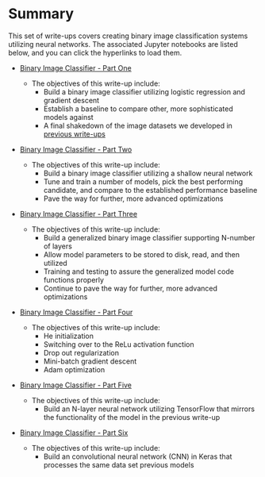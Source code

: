 # Summary

This set of write-ups covers creating binary image classification systems utilizing neural networks.  The associated Jupyter notebooks are listed below, and you can click the hyperlinks to load them.

* [Binary Image Classifier - Part One](https://nbviewer.jupyter.org/github/nrasch/Portfolio/blob/keras/Machine-Learning/Python/03-ComputerVision-Classification/Classification-01.ipynb)
  
  * The objectives of this write-up include:
    * Build a binary image classifier utilizing logistic regression and gradient descent
    * Establish a baseline to compare other, more sophisticated models against
    * A final shakedown of the image datasets we developed in [previous write-ups](.https://nbviewer.jupyter.org/github/nrasch/Portfolio/blob/keras/Machine-Learning/Python/03-ComputerVision-Classification/02-ComputerVision-Dataset-Creation)

* [Binary Image Classifier - Part Two](https://nbviewer.jupyter.org/github/nrasch/Portfolio/blob/keras/Machine-Learning/Python/03-ComputerVision-Classification/Classification-02.ipynb)
  
  * The objectives of this write-up include:
    * Build a binary image classifier utilizing a shallow neural network
    * Tune and train a number of models, pick the best performing candidate, and compare to the established performance baseline
    * Pave the way for further, more advanced optimizations

    
* [Binary Image Classifier - Part Three](https://nbviewer.jupyter.org/github/nrasch/Portfolio/blob/keras/Machine-Learning/Python/03-ComputerVision-Classification/Classification-03.ipynb)

  * The objectives of this write-up include:
    * Build a generalized binary image classifier supporting N-number of layers
    * Allow model parameters to be stored to disk, read, and then utilized 
    * Training and testing to assure the generalized model code functions properly
    * Continue to pave the way for further, more advanced optimizations
    

* [Binary Image Classifier - Part Four](https://nbviewer.jupyter.org/github/nrasch/Portfolio/blob/keras/Machine-Learning/Python/03-ComputerVision-Classification/Classification-04.ipynb)

  * The objectives of this write-up include:
    * He initialization
    * Switching over to the ReLu activation function
    * Drop out regularization
    * Mini-batch gradient descent
    * Adam optimization

* [Binary Image Classifier - Part Five](https://nbviewer.jupyter.org/github/nrasch/Portfolio/blob/keras/Machine-Learning/Python/03-ComputerVision-Classification/Classification-05.ipynb)

  * The objectives of this write-up include:
    * Build an N-layer neural network utilizing TensorFlow that mirrors the functionality of the model in the previous write-up

* [Binary Image Classifier - Part Six](https://nbviewer.jupyter.org/github/nrasch/Portfolio/blob/keras/Machine-Learning/Python/03-ComputerVision-Classification/Classification-06.ipynb)

  * The objectives of this write-up include:
    * Build an convolutional neural network (CNN) in Keras that processes the same data set previous models
